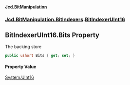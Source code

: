 #### [Jcd.BitManipulation](index.md 'index')
### [Jcd.BitManipulation.BitIndexers](Jcd.BitManipulation.BitIndexers.md 'Jcd.BitManipulation.BitIndexers').[BitIndexerUInt16](Jcd.BitManipulation.BitIndexers.BitIndexerUInt16.md 'Jcd.BitManipulation.BitIndexers.BitIndexerUInt16')

## BitIndexerUInt16.Bits Property

The backing store

```csharp
public ushort Bits { get; set; }
```

#### Property Value
[System.UInt16](https://docs.microsoft.com/en-us/dotnet/api/System.UInt16 'System.UInt16')